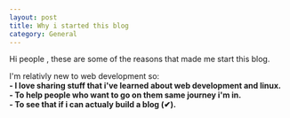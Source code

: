 ```yaml
---
layout: post
title: Why i started this blog
category: General
---
```

Hi people , these are some of the reasons that made me start this
blog.  
  
<!--more-->
I'm relativly new to web development so:  
**- I love sharing stuff that i've learned about web development and linux.**   
**- To help people who want to go on them same journey i'm in.**  
**- To see that if i can actualy build a blog (✔).**  